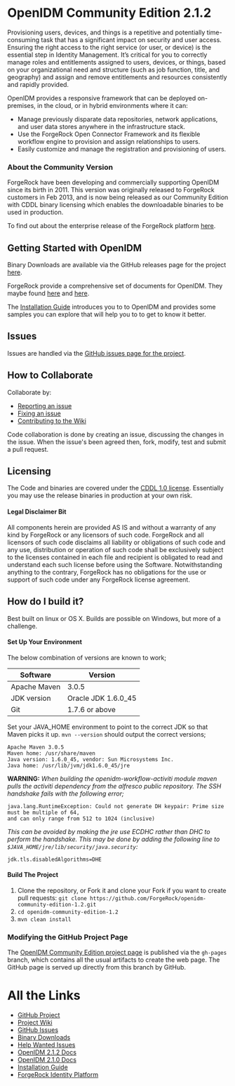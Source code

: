 # OpenIDM Community Edition 2.1.2

Provisioning users, devices, and things is a repetitive and potentially time-consuming task that has a significant impact on security and user access. Ensuring the right access to the right service (or user, or device) is the essential step in Identity Management. It’s critical for you to correctly manage roles and entitlements assigned to users, devices, or things, based on your organizational need and structure (such as job function, title, and geography) and assign and remove entitlements and resources consistently and rapidly provided.

OpenIDM provides a responsive framework that can be deployed on-premises, in the cloud, or in hybrid environments where it can:

- Manage previously disparate data repositories, network applications, and user data stores anywhere in the infrastructure stack.
- Use the ForgeRock Open Connector Framework and its flexible workflow engine to provision and assign relationships to users.
- Easily customize and manage the registration and provisioning of users.

### About the Community Version

ForgeRock have been developing and commercially supporting OpenIDM since its birth in 2011. This version was originally released to ForgeRock customers in Feb 2013, and is now being released as our Community Edition with CDDL binary licensing which enables the downloadable binaries to be used in production.

To find out about the enterprise release of the ForgeRock platform [here][ForgeRock Identity Platform].

## Getting Started with OpenIDM

Binary Downloads are available via the GitHub releases page for the project [here][Binary Downloads].

ForgeRock provide a comprehensive set of documents for OpenIDM. They maybe found [here][OpenIDM 2.1.2 Docs] and [here][OpenIDM 2.1.0 Docs].

The [Installation Guide] introduces you to to OpenIDM and provides some samples you can explore that will help you to to get to know it better.

## Issues

Issues are handled via the [GitHub issues page for the project][GitHub Issues].

## How to Collaborate

Collaborate by:

- [Reporting an issue][GitHub Issues]
- [Fixing an issue][Help Wanted Issues]
- [Contributing to the Wiki][Project Wiki]

Code collaboration is done by creating an issue, discussing the changes in the issue. When the issue's been agreed then, fork, modify, test and submit a pull request. 

## Licensing

The Code and binaries are covered under the [CDDL 1.0 license](https://forgerock.org/cddlv1-0/). Essentially you may use the release binaries in production at your own risk. 

#### Legal Disclaimer Bit
All components herein are provided AS IS and without a warranty of any kind by ForgeRock or any licensors of such code.  ForgeRock and all licensors of such code disclaims all liability or obligations of such code and any use, distribution or operation of such code shall be exclusively subject to the licenses contained in each file and recipient is obligated to read and understand each such license before using the Software.  Notwithstanding anything to the contrary, ForgeRock has no obligations for the use or support of such code under any ForgeRock license agreement.

## How do I build it?

Best built on linux or OS X. Builds are possible on Windows, but more of a challenge. 

#### Set Up Your Environment

The below combination of versions are known to work;

Software          | Version
------------------|--------
Apache Maven      | 3.0.5  
JDK version       | Oracle JDK 1.6.0_45
Git               | 1.7.6 or above

Set your JAVA_HOME environment to point to the correct JDK so that Maven picks it up. `mvn --version` should output the correct versions;

```
Apache Maven 3.0.5
Maven home: /usr/share/maven
Java version: 1.6.0_45, vendor: Sun Microsystems Inc.
Java home: /usr/lib/jvm/jdk1.6.0_45/jre
```

**WARNING:** *When building the openidm-workflow-activiti module maven pulls the activiti dependency from the alfresco public repository. The SSH handshake fails with the following error;*
```
java.lang.RuntimeException: Could not generate DH keypair: Prime size must be multiple of 64, 
and can only range from 512 to 1024 (inclusive)
```

*This can be avoided by making the jre use ECDHC rather than DHC to perform the handshake. This may be done by adding the following line to `$JAVA_HOME/jre/lib/security/java.security`:*

`jdk.tls.disabledAlgorithms=DHE`

#### Build The Project

1. Clone the repository, or Fork it and clone your Fork if you want to create pull requests:
`git clone https://github.com/ForgeRock/openidm-community-edition-1.2.git`
2. `cd openidm-community-edition-1.2`
3. `mvn clean install`


### Modifying the GitHub Project Page

The [OpenIDM Community Edition project page][Project Page] is published via the `gh-pages` branch, which contains all the usual artifacts to create the web page. The GitHub page is served up directly from this branch by GitHub.


# All the Links

- [GitHub Project]
- [Project Wiki]
- [GitHub Issues]
- [Binary Downloads]
- [Help Wanted Issues]
- [OpenIDM 2.1.2 Docs]
- [OpenIDM 2.1.0 Docs]
- [Installation Guide]
- [ForgeRock Identity Platform]

[Project Page]:https://forgerock.github.io/openidm-community-edition-2.1.2/
[GitHub Project]:https://github.com/ForgeRock/openidm-community-edition-2.1.2
[GitHub Issues]:https://github.com/ForgeRock/openidm-community-edition-2.1.2/issues
[Binary Downloads]:https://github.com/ForgeRock/openidm-community-edition-2.1.2/releases
[Help Wanted Issues]:https://github.com/ForgeRock/openidm-community-edition-2.1.2/labels/help%20wanted
[Getting Started Guide]:https://backstage.forgerock.com/docs/openam/11.0.0/getting-started
[Project Wiki]:https://github.com/ForgeRock/openidm-community-edition-2.1.2/wiki
[ForgeRock Identity Platform]:https://www.forgerock.com/platform/
[OpenIDM 2.1.0 Docs]:https://backstage.forgerock.com/docs/openidm/2.1.0
[OpenIDM 2.1.2 Docs]:https://backstage.forgerock.com/docs/openidm/2.1.2
[Installation Guide]:https://backstage.forgerock.com/docs/openidm/2.1.0/install-guide